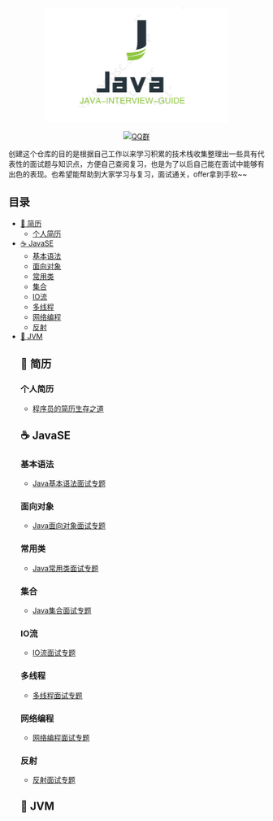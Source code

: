 <div align="center">

<img src="./img/logo/logo.jpg" width=""/>
</br>

[![QQ群](https://img.shields.io/badge/QQ%E7%BE%A4-82594417-blue.svg)](//jq.qq.com/?_wv=1027&k=5nTxYKs)
</div>

创建这个仓库的目的是根据自己工作以来学习积累的技术栈收集整理出一些具有代表性的面试题与知识点，方便自己查阅复习，也是为了以后自己能在面试中能够有出色的表现。也希望能帮助到大家学习与复习，面试通关，offer拿到手软~~

## 目录
- [:book: 简历](#book-简历)
  - [个人简历](#book-简历)
- [:coffee: JavaSE](#coffee-java)
  - [基本语法](#coffee-JavaSE)
  - [面向对象](#coffee-JavaSE)
  - [常用类](#coffee-JavaSE)
  - [集合](#coffee-JavaSE)
  - [IO流](#coffee-JavaSE)
  - [多线程](#coffee-JavaSE)
  - [网络编程](#coffee-JavaSE)
  - [反射](#coffee-JavaSE)
- [:car: JVM](#coffee-JVM)
  ## :book: 简历
  ### 个人简历
  * [程序员的简历生存之道](./resume/程序员的简历生存之道.md)
  ## :coffee: JavaSE
  ### 基本语法
  * [Java基本语法面试专题](./javase/基本语法面试题.md)
  ### 面向对象
  * [Java面向对象面试专题](./javase/面向对象面试题.md)
  ### 常用类
  * [Java常用类面试专题](./javase/常用类面试题.md)
  ### 集合
  * [Java集合面试专题](./javase/集合面试题.md)
  ### IO流
  * [IO流面试专题](./javase/IO流面试题.md)
  ### 多线程
  * [多线程面试专题](./javase/多线程面试题.md)
  ### 网络编程
  * [网络编程面试专题](./javase/网络编程面试题.md)
  ### 反射
  * [反射面试专题](./javase/反射面试题.md)
  ## :car: JVM
